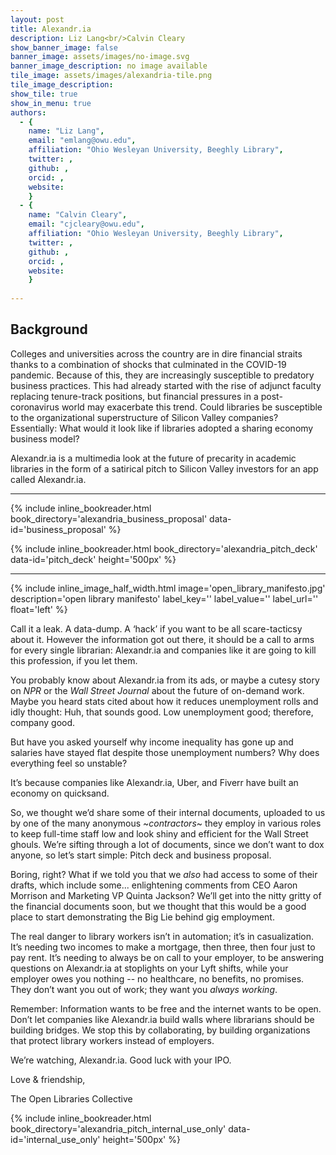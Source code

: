 ```yaml
---
layout: post
title: Alexandr.ia
description: Liz Lang<br/>Calvin Cleary
show_banner_image: false
banner_image: assets/images/no-image.svg
banner_image_description: no image available
tile_image: assets/images/alexandria-tile.png
tile_image_description:
show_tile: true
show_in_menu: true
authors:
  - {
    name: "Liz Lang",
    email: "emlang@owu.edu",
    affiliation: "Ohio Wesleyan University, Beeghly Library",
    twitter: ,
    github: ,
    orcid: ,
    website: 
    }
  - {
    name: "Calvin Cleary",
    email: "cjcleary@owu.edu",
    affiliation: "Ohio Wesleyan University, Beeghly Library",
    twitter: ,
    github: ,
    orcid: ,
    website: 
    }
    
---
```


## Background

Colleges and universities across the country are in dire financial straits thanks to a combination of shocks that culminated in the COVID-19 pandemic. Because of this, they are increasingly susceptible to predatory business practices. This had already started with the rise of adjunct faculty replacing tenure-track positions, but financial pressures in a post-coronavirus world may exacerbate this trend. Could libraries be susceptible to the organizational superstructure of Silicon Valley companies? Essentially: What would it look like if libraries adopted a sharing economy business model?

Alexandr.ia is a multimedia look at the future of precarity in academic libraries in the form of a satirical pitch to Silicon Valley investors for an app called Alexandr.ia.

<hr/>

{% include inline_bookreader.html
    book_directory='alexandria_business_proposal'
    data-id='business_proposal'
%}

{% include inline_bookreader.html
    book_directory='alexandria_pitch_deck'
    data-id='pitch_deck'
    height='500px'
%}

<hr/>

{% include inline_image_half_width.html
    image='open_library_manifesto.jpg'
    description='open library manifesto'
    label_key=''
    label_value=''
    label_url=''
    float='left'
%}

<div id="open-library-collective">
    <p>Call it a leak. A data-dump. A ‘hack’ if you want to be all scare-tacticsy about it. However the information got out there, it should be a call to arms for every single librarian: Alexandr.ia and companies like it are going to kill this profession, if you let them.</p>
    <p>You probably know about Alexandr.ia from its ads, or maybe a cutesy story on <em>NPR</em> or the <em>Wall Street Journal</em> about the future of on-demand work. Maybe you heard stats cited about how it reduces unemployment rolls and idly thought: Huh, that sounds good. Low unemployment good; therefore, company good.</p>
    <p>But have you asked yourself why income inequality has gone up and salaries have stayed flat despite those unemployment numbers? Why does everything feel so unstable?</p>
    <p>It’s because companies like Alexandr.ia, Uber, and Fiverr have built an economy on quicksand.</p>
    <p>So, we thought we’d share some of their internal documents, uploaded to us by one of the many anonymous ~<em>contractors</em>~ they employ in various roles to keep full-time staff low and look shiny and efficient for the Wall Street ghouls. We’re sifting through a lot of documents, since we don’t want to dox anyone, so let’s start simple: Pitch deck and business proposal.</p>
    <p>Boring, right? What if we told you that we <em>also</em> had access to some of their drafts, which include some... enlightening comments from CEO Aaron Morrison and Marketing VP Quinta Jackson? We’ll get into the nitty gritty of the financial documents soon, but we thought that this would be a good place to start demonstrating the Big Lie behind gig employment.</p>
    <p>The real danger to library workers isn’t in automation; it’s in casualization. It’s needing two incomes to make a mortgage, then three, then four just to pay rent. It’s needing to always be on call to your employer, to be answering questions on Alexandr.ia at stoplights on your Lyft shifts, while your employer owes you nothing -- no healthcare, no benefits, no promises. They don’t want you out of work; they want you <em>always working</em>.</p>
    <p>Remember: Information wants to be free and the internet wants to be open. Don’t let companies like Alexandr.ia build walls where librarians should be building bridges. We stop this by collaborating, by building organizations that protect library workers instead of employers.</p>
    <p>We’re watching, Alexandr.ia. Good luck with your IPO.</p>
    <p>Love & friendship,</p>
    <p>The Open Libraries Collective</p>
</div>

{% include inline_bookreader.html
    book_directory='alexandria_pitch_internal_use_only'
    data-id='internal_use_only'
    height='500px'
%}